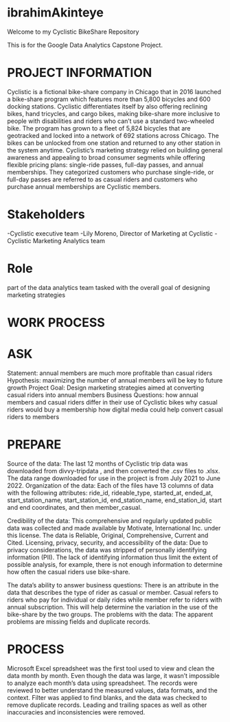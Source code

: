 # ibrahimAkinteye
Welcome to my Cyclistic BikeShare Repository

This is for the Google Data Analytics Capstone Project.

PROJECT INFORMATION
===================
Cyclistic is a fictional bike-share company in Chicago that in 2016 launched a bike-share program which features more than 5,800 bicycles and 600 docking stations. Cyclistic differentiates itself by also offering reclining bikes, hand tricycles, and cargo bikes, making bike-share more inclusive to people with disabilities and riders who can’t use a standard two-wheeled bike. The program has grown to a fleet of 5,824 bicycles that are geotracked and locked into a network of 692 stations across Chicago. The bikes can be unlocked from one station and returned to any other station in the system anytime.
Cyclistic’s marketing strategy relied on building general awareness and appealing to broad consumer segments while offering flexible pricing plans: single-ride passes, full-day passes, and annual memberships. They categorized customers who purchase single-ride, or full-day passes are referred to as casual riders and customers who purchase annual memberships are Cyclistic members.


Stakeholders
============
-Cyclistic executive team
-Lily Moreno, Director of Marketing at Cyclistic
-Cyclistic Marketing Analytics team

Role
====
part of the data analytics team tasked with the overall goal of designing marketing strategies

WORK PROCESS
============


ASK
===
Statement: annual members are much more profitable than casual riders
Hypothesis: maximizing the number of annual members will be key to future growth
Project Goal: Design marketing strategies aimed at converting casual riders into annual members
Business Questions: how annual members and casual riders differ in their use of Cyclistic bikes
		        why casual riders would buy a membership
		        how digital media could help convert casual riders to members
            
            
PREPARE
=======
Source of the data: The last 12 months of Cyclistic trip data was downloaded from divvy-tripdata , and then converted the .csv files to .xlsx. The data range downloaded for use in the project is from July 2021 to June 2022.
Organization of the data: Each of the files have 13 columns of data with the following attributes: ride_id, rideable_type, started_at, ended_at, start_station_name, start_station_id, end_station_name, end_station_id, start and end coordinates, and then member_casual.

Credibility of the data: This comprehensive and regularly updated public data was collected and made available by Motivate, International Inc. under this license. The data is Reliable, Original, Comprehensive, Current and Cited.
Licensing, privacy, security, and accessibility of the data: Due to privacy considerations, the data was stripped of personally identifying information (PII). The lack of identifying information thus limit the extent of possible analysis, for example, there is not enough information to determine how often the casual riders use bike-share.

The data’s ability to answer business questions: There is an attribute in the data that describes the type of rider as casual or member. Casual refers to riders who pay for individual or daily rides while member refer to riders with annual subscription. This will help determine the variation in the use of the bike-share by the two groups.
The problems with the data: The apparent problems are missing fields and duplicate records. 

PROCESS
=======
Microsoft Excel spreadsheet was the first tool used to view and clean the data month by month. Even though the data was large, it wasn’t impossible to analyze each month’s data using spreadsheet.
The records were reviewed to better understand the measured values, data formats, and the context. Filter was applied to find blanks, and the data was checked to remove duplicate records. Leading and trailing spaces as well as other inaccuracies and inconsistencies were removed.
